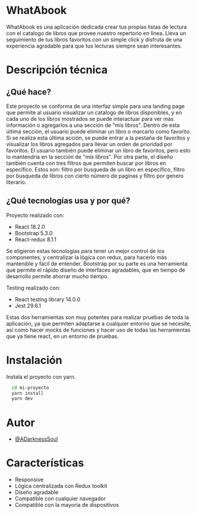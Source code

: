 # WhatAbook

WhatAbook es una aplicación dedicada crear tus propias listas de lectura con el catalogo de libros que provee nuestro repertorio en línea. Lleva un seguimiento de tus libros favoritos con un simple click y disfruta de una experiencia agradable para que tus lecturas siempre sean interesantes.

# Descripción técnica

## ¿Qué hace?

Este proyecto se conforma de una interfaz simple para una landing page que permite al usuario visualizar un catalogo de libros disponibles, y en cada uno de los libros mostrados se puede interactuar para ver más información o agregarlos a una sección de "mis libros". Dentro de esta última sección, el usuario puede eliminar un libro o marcarlo como favorito. Si se realiza esta última acción, se puede entrar a la pestaña de favoritos y visualizar los libros agregados para llevar un orden de prioridad por favoritos. El usuario también puede eliminar un libro de favoritos, pero esto lo mantendría en la sección de "mis libros".
Por otra parte, el diseño también cuenta con tres filtros que permiten buscar por libros en específico. Estos son: filtro por busqueda de un libro en específico, filtro por busqueda de libros con cierto número de paginas y filtro por genero literario.

## ¿Qué tecnologías usa y por qué?

Proyecto realizado con:
- React 18.2.0
- Bootstrap 5.3.0
- React-redux 8.1.1

Se eligieron estas tecnologías para tener un mejor control de los componentes, y centralizar la lógica con redux, para hacerlo más mantenible y fácil de entender. Bootstrap por su parte es una herramienta que permite el rápido diseño de interfaces agradables, que en tiempo de desarrollo permite ahorrar mucho tiempo.

Testing realizado con:
- React testing library 14.0.0
- Jest 29.6.1

Estas dos herramientas son muy potentes para realizar pruebas de toda la aplicación, ya que permiten adaptarse a cualquier entorno que se necesite, así como hacer mocks de funciones y hacer uso de todas las herramientas que ya tiene react, en un entorno de pruebas.



# Instalación

Instala el proyecto con yarn.

```bash
  cd mi-proyecto
  yarn install
  yarn dev
```
    
# Autor

- [@ADarknessSoul](https://www.github.com/ADarknessSoul)


# Características

- Responsive
- Lógica centralizada con Redux toolkit
- Diseño agradable
- Compatible con cualquier navegador
- Compatible con la mayoría de dispositivos

